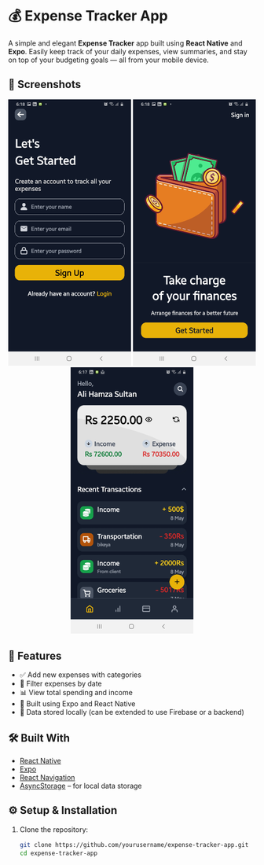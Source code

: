 # 💰 Expense Tracker App

A simple and elegant **Expense Tracker** app built using **React Native** and **Expo**. Easily keep track of your daily expenses, view summaries, and stay on top of your budgeting goals — all from your mobile device.

## 📱 Screenshots

<div align="center">
  <img src="1.png" width="250" alt="Home Screen" />
  <img src="2.png" width="250" alt="Add Expense" />
  <img src="3.png" width="250" alt="Summary Screen" />
</div>

## 🚀 Features

- ✅ Add new expenses with categories
- 📅 Filter expenses by date
- 📊 View total spending and income
- 🧭 Built using Expo and React Native
- 💾 Data stored locally (can be extended to use Firebase or a backend)

## 🛠️ Built With

- [React Native](https://reactnative.dev/)
- [Expo](https://expo.dev/)
- [React Navigation](https://reactnavigation.org/)
- [AsyncStorage](https://react-native-async-storage.github.io/async-storage/) – for local data storage

## ⚙️ Setup & Installation

1. Clone the repository:

   ```bash
   git clone https://github.com/yourusername/expense-tracker-app.git
   cd expense-tracker-app
